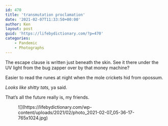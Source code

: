 ```yaml
---
id: 470
title: 'transmutation proclamation'
date: '2021-02-07T11:33:50+00:00'
author: Ken
layout: post
guid: 'https://lifebydictionary.com/?p=470'
categories:
    - Pandemic
    - Photographs
---
```


The escape clause is written just beneath the skin. See it there under the UV light from the bug zapper over by that money machine?

Easier to read the runes at night when the mole crickets hid from opossum.

*Looks like shitty tats*, ya said.

That’s all the future really is, my friends.

<figure class="wp-block-image size-large">![](https://lifebydictionary.com/wp-content/uploads/2021/02/photo_2021-02-07_05-36-17-765x1024.jpg)</figure>